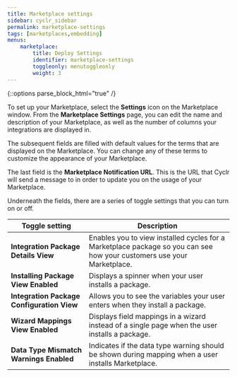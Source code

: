 ```yaml
---
title: Marketplace settings
sidebar: cyclr_sidebar
permalink: marketplace-settings
tags: [marketplaces,embedding]
menus:
    marketplace:
        title: Deploy Settings
        identifier: marketplace-settings
        toggleonly: menutoggleonly
        weight: 3
---
```

{::options parse_block_html="true" /}
<section class="card">

To set up your Marketplace, select the **Settings** icon on the Marketplace window. From the **Marketplace Settings** page, you can edit the name and description of your Marketplace, as well as the number of columns your integrations are displayed in.

The subsequent fields are filled with default values for the terms that are displayed on the Marketplace. You can change any of these terms to customize the appearance of your Marketplace.

The last field is the **Marketplace Notification URL**. This is the URL that Cyclr will send a message to in order to update you on the usage of your Marketplace.

Underneath the fields, there are a series of toggle settings that you can turn on or off.

| **Toggle setting** | **Description** |
|---|---|
| **Integration Package Details View** | Enables you to view installed cycles for a Marketplace package so you can see how your customers use your Marketplace. |
| **Installing Package View Enabled** | Displays a spinner when your user installs a package. |
| **Integration Package Configuration View** | Allows you to see the variables your user enters when they install a package. |
| **Wizard Mappings View Enabled** | Displays field mappings in a wizard instead of a single page when the user installs a package. |
| **Data Type Mismatch Warnings Enabled** | Indicates if the data type warning should be shown during mapping when a user installs Marketplace. |

</section>